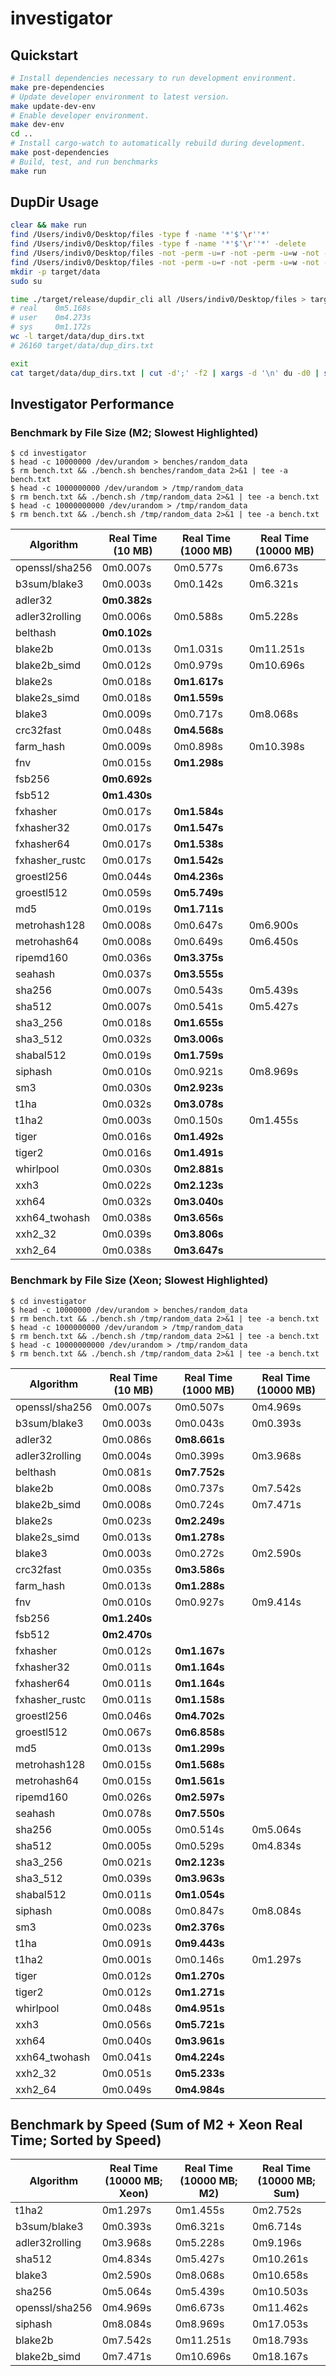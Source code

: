 # investigator

## Quickstart

```sh
# Install dependencies necessary to run development environment.
make pre-dependencies
# Update developer environment to latest version.
make update-dev-env
# Enable developer environment.
make dev-env
cd ..
# Install cargo-watch to automatically rebuild during development.
make post-dependencies
# Build, test, and run benchmarks
make run
```

## DupDir Usage

```sh
clear && make run
find /Users/indiv0/Desktop/files -type f -name '*'$'\r''*'
find /Users/indiv0/Desktop/files -type f -name '*'$'\r''*' -delete
find /Users/indiv0/Desktop/files -not -perm -u=r -not -perm -u=w -not -perm -u=x -ls
find /Users/indiv0/Desktop/files -not -perm -u=r -not -perm -u=w -not -perm -u=x -delete
mkdir -p target/data
sudo su

time ./target/release/dupdir_cli all /Users/indiv0/Desktop/files > target/data/dup_dirs.txt
# real    0m5.168s
# user    0m4.273s
# sys     0m1.172s
wc -l target/data/dup_dirs.txt
# 26160 target/data/dup_dirs.txt

exit
cat target/data/dup_dirs.txt | cut -d';' -f2 | xargs -d '\n' du -d0 | sort -n
```

## Investigator Performance

### Benchmark by File Size (M2; Slowest Highlighted)

```shell
$ cd investigator
$ head -c 10000000 /dev/urandom > benches/random_data
$ rm bench.txt && ./bench.sh benches/random_data 2>&1 | tee -a bench.txt
$ head -c 1000000000 /dev/urandom > /tmp/random_data
$ rm bench.txt && ./bench.sh /tmp/random_data 2>&1 | tee -a bench.txt
$ head -c 10000000000 /dev/urandom > /tmp/random_data
$ rm bench.txt && ./bench.sh /tmp/random_data 2>&1 | tee -a bench.txt
```

| Algorithm | Real Time (10 MB) | Real Time (1000 MB) | Real Time (10000 MB) |
| - | - | - | - |
| openssl/sha256   | 0m0.007s     | 0m0.577s     | 0m6.673s  |
| b3sum/blake3     | 0m0.003s     | 0m0.142s     | 0m6.321s  |
| adler32          | **0m0.382s** |              |           |
| adler32rolling   | 0m0.006s     | 0m0.588s     | 0m5.228s  |
| belthash         | **0m0.102s** |              |           |
| blake2b          | 0m0.013s     | 0m1.031s     | 0m11.251s |
| blake2b_simd     | 0m0.012s     | 0m0.979s     | 0m10.696s |
| blake2s          | 0m0.018s     | **0m1.617s** |           |
| blake2s_simd     | 0m0.018s     | **0m1.559s** |           |
| blake3           | 0m0.009s     | 0m0.717s     | 0m8.068s  |
| crc32fast        | 0m0.048s     | **0m4.568s** |           |
| farm_hash        | 0m0.009s     | 0m0.898s     | 0m10.398s |
| fnv              | 0m0.015s     | **0m1.298s** |           |
| fsb256           | **0m0.692s** |              |           |
| fsb512           | **0m1.430s** |              |           |
| fxhasher         | 0m0.017s     | **0m1.584s** |           |
| fxhasher32       | 0m0.017s     | **0m1.547s** |           |
| fxhasher64       | 0m0.017s     | **0m1.538s** |           |
| fxhasher_rustc   | 0m0.017s     | **0m1.542s** |           |
| groestl256       | 0m0.044s     | **0m4.236s** |           |
| groestl512       | 0m0.059s     | **0m5.749s** |           |
| md5              | 0m0.019s     | **0m1.711s** |           |
| metrohash128     | 0m0.008s     | 0m0.647s     | 0m6.900s  |
| metrohash64      | 0m0.008s     | 0m0.649s     | 0m6.450s  |
| ripemd160        | 0m0.036s     | **0m3.375s** |           |
| seahash          | 0m0.037s     | **0m3.555s** |           |
| sha256           | 0m0.007s     | 0m0.543s     | 0m5.439s  |
| sha512           | 0m0.007s     | 0m0.541s     | 0m5.427s  |
| sha3_256         | 0m0.018s     | **0m1.655s** |           |
| sha3_512         | 0m0.032s     | **0m3.006s** |           |
| shabal512        | 0m0.019s     | **0m1.759s** |           |
| siphash          | 0m0.010s     | 0m0.921s     | 0m8.969s  |
| sm3              | 0m0.030s     | **0m2.923s** |           |
| t1ha             | 0m0.032s     | **0m3.078s** |           |
| t1ha2            | 0m0.003s     | 0m0.150s     | 0m1.455s  |
| tiger            | 0m0.016s     | **0m1.492s** |           |
| tiger2           | 0m0.016s     | **0m1.491s** |           |
| whirlpool        | 0m0.030s     | **0m2.881s** |           |
| xxh3             | 0m0.022s     | **0m2.123s** |           |
| xxh64            | 0m0.032s     | **0m3.040s** |           |
| xxh64_twohash    | 0m0.038s     | **0m3.656s** |           |
| xxh2_32          | 0m0.039s     | **0m3.806s** |           |
| xxh2_64          | 0m0.038s     | **0m3.647s** |           |

### Benchmark by File Size (Xeon; Slowest Highlighted)

```shell
$ cd investigator
$ head -c 10000000 /dev/urandom > benches/random_data
$ rm bench.txt && ./bench.sh /tmp/random_data 2>&1 | tee -a bench.txt
$ head -c 1000000000 /dev/urandom > /tmp/random_data
$ rm bench.txt && ./bench.sh /tmp/random_data 2>&1 | tee -a bench.txt
$ head -c 10000000000 /dev/urandom > /tmp/random_data
$ rm bench.txt && ./bench.sh /tmp/random_data 2>&1 | tee -a bench.txt
```

| Algorithm | Real Time (10 MB) | Real Time (1000 MB) | Real Time (10000 MB) |
| - | - | - | - |
| openssl/sha256   | 0m0.007s     | 0m0.507s     | 0m4.969s  |
| b3sum/blake3     | 0m0.003s     | 0m0.043s     | 0m0.393s  |
| adler32          | 0m0.086s     | **0m8.661s** |           |
| adler32rolling   | 0m0.004s     | 0m0.399s     | 0m3.968s  |
| belthash         | 0m0.081s     | **0m7.752s** |           |
| blake2b          | 0m0.008s     | 0m0.737s     | 0m7.542s  |
| blake2b_simd     | 0m0.008s     | 0m0.724s     | 0m7.471s  |
| blake2s          | 0m0.023s     | **0m2.249s** |           |
| blake2s_simd     | 0m0.013s     | **0m1.278s** |           |
| blake3           | 0m0.003s     | 0m0.272s     | 0m2.590s  |
| crc32fast        | 0m0.035s     | **0m3.586s** |           |
| farm_hash        | 0m0.013s     | **0m1.288s** |           |
| fnv              | 0m0.010s     | 0m0.927s     | 0m9.414s  |
| fsb256           | **0m1.240s** |              |           |
| fsb512           | **0m2.470s** |              |           |
| fxhasher         | 0m0.012s     | **0m1.167s** |           |
| fxhasher32       | 0m0.011s     | **0m1.164s** |           |
| fxhasher64       | 0m0.011s     | **0m1.164s** |           |
| fxhasher_rustc   | 0m0.011s     | **0m1.158s** |           |
| groestl256       | 0m0.046s     | **0m4.702s** |           |
| groestl512       | 0m0.067s     | **0m6.858s** |           |
| md5              | 0m0.013s     | **0m1.299s** |           |
| metrohash128     | 0m0.015s     | **0m1.568s** |           |
| metrohash64      | 0m0.015s     | **0m1.561s** |           |
| ripemd160        | 0m0.026s     | **0m2.597s** |           |
| seahash          | 0m0.078s     | **0m7.550s** |           |
| sha256           | 0m0.005s     | 0m0.514s     | 0m5.064s  |
| sha512           | 0m0.005s     | 0m0.529s     | 0m4.834s  |
| sha3_256         | 0m0.021s     | **0m2.123s** |           |
| sha3_512         | 0m0.039s     | **0m3.963s** |           |
| shabal512        | 0m0.011s     | **0m1.054s** |           |
| siphash          | 0m0.008s     | 0m0.847s     | 0m8.084s  |
| sm3              | 0m0.023s     | **0m2.376s** |           |
| t1ha             | 0m0.091s     | **0m9.443s** |           |
| t1ha2            | 0m0.001s     | 0m0.146s     | 0m1.297s  |
| tiger            | 0m0.012s     | **0m1.270s** |           |
| tiger2           | 0m0.012s     | **0m1.271s** |           |
| whirlpool        | 0m0.048s     | **0m4.951s** |           |
| xxh3             | 0m0.056s     | **0m5.721s** |           |
| xxh64            | 0m0.040s     | **0m3.961s** |           |
| xxh64_twohash    | 0m0.041s     | **0m4.224s** |           |
| xxh2_32          | 0m0.051s     | **0m5.233s** |           |
| xxh2_64          | 0m0.049s     | **0m4.984s** |           |

## Benchmark by Speed (Sum of M2 + Xeon Real Time; Sorted by Speed)

| Algorithm | Real Time (10000 MB; Xeon) | Real Time (10000 MB; M2) | Real Time (10000 MB; Sum) |
| - | - | - | - |
| t1ha2            | 0m1.297s | 0m1.455s  | 0m2.752s  |
| b3sum/blake3     | 0m0.393s | 0m6.321s  | 0m6.714s  |
| adler32rolling   | 0m3.968s | 0m5.228s  | 0m9.196s  |
| sha512           | 0m4.834s | 0m5.427s  | 0m10.261s |
| blake3           | 0m2.590s | 0m8.068s  | 0m10.658s |
| sha256           | 0m5.064s | 0m5.439s  | 0m10.503s |
| openssl/sha256   | 0m4.969s | 0m6.673s  | 0m11.462s |
| siphash          | 0m8.084s | 0m8.969s  | 0m17.053s |
| blake2b          | 0m7.542s | 0m11.251s | 0m18.793s |
| blake2b_simd     | 0m7.471s | 0m10.696s | 0m18.167s |
